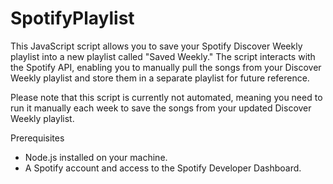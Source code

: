# SpotifyPlaylist

This JavaScript script allows you to save your Spotify Discover Weekly playlist into a new playlist called "Saved Weekly." The script interacts with the Spotify API, enabling you to manually pull the songs from your Discover Weekly playlist and store them in a separate playlist for future reference.

Please note that this script is currently not automated, meaning you need to run it manually each week to save the songs from your updated Discover Weekly playlist.

Prerequisites

* Node.js installed on your machine.
* A Spotify account and access to the Spotify Developer Dashboard.
